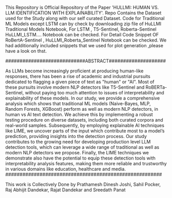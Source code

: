 This Repository is Official Repository of the Paper 'HULLMI: HUMAN VS. LLM IDENTIFICATION WITH EXPLAINABILITY'.
Repo Contains the Dataset used for the Study along with our self curated Dataset.
Code for Traditional ML Models except LSTM can by check by downloading zip file of HuLLMI Traditional Models Notebook, For LSTM , T5-Sentinel, Roberta-Sentinel HuLLMI_LSTM.... Notebook can be checked.
For Detail Code Snippet OF RoBertA-Sentinel , HuLLMI_Roberta_Sentinel Notebook can be checked.
We had additionally included snippets that we used for plot generation ,please have a look on thst.

############################ABSTRACT####################

As LLMs become increasingly proficient at producing human-like responses, there has been a rise of
academic and industrial pursuits dedicated to flagging a given piece of text as "human" or "AI". Most
of these pursuits involve modern NLP detectors like T5-Sentinel and RoBERTa-Sentinel, without
paying too much attention to issues of interpretability and explainability of these models. In our study,
we provide a comprehensive analysis which shows that traditional ML models (Naive-Bayes, MLP,
Random Forests, XGBoost) perform as well as modern NLP detectors, in human vs AI text detection.
We achieve this by implementing a robust testing procedure on diverse datasets, including both
curated corpora and real-world samples. Subsequently, by employing explainable AI techniques like
LIME, we uncover parts of the input which contribute most to a model’s prediction, providing insights
into the detection process. Our study contributes to the growing need for developing production level
LLM detection tools, which can leverage a wide range of traditional as well as modern NLP detectors
we propose. Finally, the LIME techniques we demonstrate also have the potential to equip these
detection tools with interpretability analysis features, making them more reliable and trustworthy in
various domains like education, healthcare and media.
#######################################################


This work is Collectively Done by Prathamesh Dinesh Joshi, Sahil Pocker, Raj Abhijit Dandekar, Rajat Dandekar and Sreedath Panat
